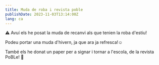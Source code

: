 ```yaml
---
title: Muda de roba i revista poble
publishDate: 2023-11-03T13:14:00Z
lang: ca
---
```


⚠️ Avuí els he posat la muda de recanvi als que tenien la roba d'estiu!

Podeu portar una muda d'hivern, ja que ara ja refresca!☺️

També els he donat un paper per a signar i tornar a l'escola, de la revista PoBLe! 📖
